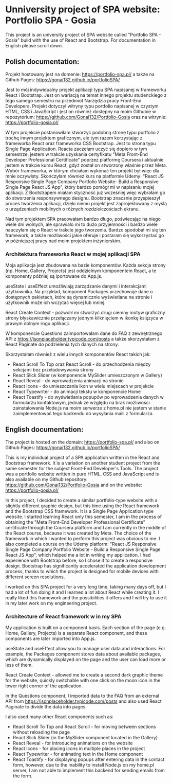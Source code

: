 #  Unniversity project of SPA website: Portfolio SPA - Gosia

This project is an university project of SPA website called "Portfolio SPA - Gosia" build with the use of React and Bootstrap. For documentation in English please scroll down.

## Polish documentation:

Projekt hostowany jest na domenie: https://portfolio-spa.pl/ a także na Github Pages: https://gonai132.github.io/portfolioSPA/

Jest to mój indywidualny projekt aplikacji typu SPA napisanej w frameworku React i Bootstrap. Jest on wariacją na temat innego projektu studenckiego z tego samego semestru na przedmiot Narzędzia pracy Front-End Developera. Projekt dotyczył witryny typu portfolio napisanej w czystym HTML, CSS i JavaScript i jest on również dostępny na moim Githubie w repozytorium: https://github.com/Gonai132/Portfolio-Gosia oraz na witrynie: https://portfolio-gosia.pl/ 

W tym projekcie postanowiłam stworzyć podobną stronę typu portfolio z trochę innym projektem graficznym, ale tym razem korzystając z frameworka React oraz frameworka CSS Bootstrap. Jest to strona typu Single Page Application. Reacta zaczełam uczyć się dopiero w tym semestrze, jestem w trakcie uzyskania certyfikatu "Meta Front-End Developer Professional Certificate" poprzez platformę Coursera i aktualnie jestem w trakcie kursu React, gdyż został on stworzony właśnie przez Meta. Wybór frameworka, w którym chciałam wykonać ten projekt był więc dla mnie oczywisty. Skończyłam również kurs na platformie Udemy: "React JS Responsive Single Page Company Portfolio Website- Build a Responsive Single Page React JS App", który bardzo pomógł mi w napisaniu mojej aplikacji. Z Bootstrapem miałam styczność już wcześniej więc wybrałam go do stworzenia responsywnego designu. Bootstrap znacznie przyspieszył proces tworzenia aplikacji, dzięki niemu projekt jest zaprojektowany z myślą o urządzeniach mobilnych o różnych rozdzielczościach ekranu.

Nad tym projektem SPA pracowałam bardzo długo, poświecając na niego wiele dni wolnych, ale sprawiało mi to dużo przyjemności i bardzo wiele nauczyłam się o React w trakcie jego tworzenia. Bardzo spodobał mi się ten framework, a także możliwości jakie oferuje i postaram się wykorzystać go w późniejszej pracy nad moim projektem inżynierskim.

### Architektura frameworka React w mojej aplikacji SPA
Moja aplikacja jest zbudowana na bazie komponentów. Każda sekcja strony (np. Home, Gallery, Projects) jest oddzielnym komponentem React, a te komponenty później są iportowane do App.js.

useState i useEffect umożliwiają zarządzanie danymi i interakcjami użytkownika. Na przykład, komponent Packages przechowuje dane o dostępnych pakietach, które są dynamicznie wyświetlane na stronie i użytkownik może ich wczytać więcej lub mniej.

React Create Context - pozwolił mi stworzyć drugi ciemny motyw graficzny strony błyskawicznie przełączany jednym kliknięciem w ikonkę księzyca w prawym dolnym rogu aplikacji.

W komponencie Questions zaimportowałam dane do FAQ z zewnętrznego API z https://jsonplaceholder.typicode.com/posts a także skorzystałam z React Paginate do podzielenia tych danych na strony.

Skorzystałam również z wielu innych komponentów React takich jak:
- React Scroll To Top oraz React Scroll - do przechodzenia między sekcjami bez przeładowywania strony
- React Slick Slider (w komponencie MySlider umieszczonym w Gallery)
- React Reveal - do wprowadzenia animacji na stronie
- React Icons - do umieszczania ikon w wielu miejscach w projekcie
- React Typewriter - do animacji tekstu w komponencie Home
- React Toastify - do wyświetlania popupów po wprowadzenia danych w formularzu kontaktowym, jednak ze względu na brak możliwości zainstalowania Node.js na moim serwerze z home.pl nie jestem w stanie zaimplementować tego backendu do wysyłania maili z formularza.

## English documentation:

The project is hosted on the domain: https://portfolio-spa.pl/ and also on Github Pages: https://gonai132.github.io/portfolioSPA/

This is my individual project of a SPA application written in the React and Bootstrap framework. It is a variation on another student project from the same semester for the subject Front-End Developer's Tools. The project was a portfolio website written in pure HTML, CSS and JavaScript and is also available on my Github repository: https://github.com/Gonai132/Portfolio-Gosia and on the website: https://portfolio-gosia.pl/

In this project, I decided to create a similar portfolio-type website with a slightly different graphic design, but this time using the React framework and the Bootstrap CSS framework. It is a Single Page Application type website. I started learning React only this semester, I am in the process of obtaining the "Meta Front-End Developer Professional Certificate" certificate through the Coursera platform and I am currently in the middle of the React course, because it was created by Meta. The choice of the framework in which I wanted to perform this project was obvious to me. I also completed a course on the Udemy platform: "React JS Responsive Single Page Company Portfolio Website - Build a Responsive Single Page React JS App", which helped me a lot in writing my application. I had experience with Bootstrap before, so I chose it to create a responsive design. Bootstrap has significantly accelerated the application development process, thanks to which the project is designed for mobile devices with different screen resolutions.

I worked on this SPA project for a very long time, taking many days off, but I had a lot of fun doing it and I learned a lot about React while creating it. I really liked this framework and the possibilities it offers and I will try to use it in my later work on my engineering project.

### Architecture of React framework w in my SPA

My application is built on a component basis. Each section of the page (e.g. Home, Gallery, Projects) is a separate React component, and these components are later imported into App.js.

useState and useEffect allow you to manage user data and interactions. For example, the Packages component stores data about available packages, which are dynamically displayed on the page and the user can load more or less of them.

React Create Context - allowed me to create a second dark graphic theme for the website, quickly switchable with one click on the moon icon in the lower right corner of the application.

In the Questions component, I imported data to the FAQ from an external API from https://jsonplaceholder.typicode.com/posts and also used React Paginate to divide the data into pages.

I also used many other React components such as:
- React Scroll To Top and React Scroll - for moving between sections without reloading the page
- React Slick Slider (in the MySlider component located in the Gallery)
- React Reveal - for introducing animations on the website
- React Icons - for placing icons in multiple places in the project
- React Typewriter - for animating text in the Home component
- React Toastify - for displaying popups after entering data in the contact form, however, due to the inability to install Node.js on my home.pl server, I am not able to implement this backend for sending emails from the form.